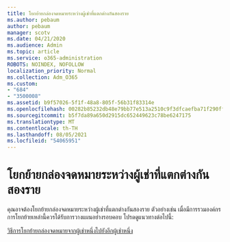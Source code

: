 ```yaml
---
title: โยกย้ายกล่องจดหมายระหว่างผู้เช่าที่แตกต่างกันสองราย
ms.author: pebaum
author: pebaum
manager: scotv
ms.date: 04/21/2020
ms.audience: Admin
ms.topic: article
ms.service: o365-administration
ROBOTS: NOINDEX, NOFOLLOW
localization_priority: Normal
ms.collection: Adm_O365
ms.custom:
- "684"
- "3500008"
ms.assetid: b9f57026-5f1f-48a8-805f-56b31f83314e
ms.openlocfilehash: 00282b85232db48e79bb77e513a2510c9f3dfcaefba71f290ff9fbfe98b98673
ms.sourcegitcommit: b5f7da89a650d2915dc652449623c78be6247175
ms.translationtype: MT
ms.contentlocale: th-TH
ms.lasthandoff: 08/05/2021
ms.locfileid: "54065951"
---
```

# <a name="migrate-mailboxes-between-two-different-tenants"></a>โยกย้ายกล่องจดหมายระหว่างผู้เช่าที่แตกต่างกันสองราย

คุณอาจต้องโยกย้ายกล่องจดหมายระหว่างผู้เช่าที่แตกต่างกันสองราย ตัวอย่างเช่น เมื่อมีการรวมองค์กร การโยกย้ายเหล่านี้ควรได้รับการวางแผนอย่างรอบคอบ โปรดดูแนวทางต่อไปนี้:
  
[วิธีการโยกย้ายกล่องจดหมายจากผู้เช่าหนึ่งไปยังอีกผู้เช่าหนึ่ง](https://docs.microsoft.com/Exchange/mailbox-migration/migrate-mailboxes-across-tenants)
  